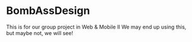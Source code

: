 # BombAssDesign
This is for our group project in Web &amp; Mobile II
We may end up using this, but maybe not, we will see!
